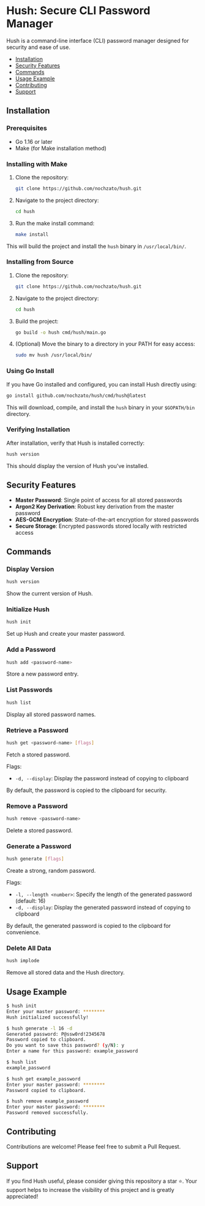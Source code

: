 # Hush: Secure CLI Password Manager

Hush is a command-line interface (CLI) password manager designed for security and ease of use.

- [Installation](#installation)
- [Security Features](#security-features)
- [Commands](#commands)
- [Usage Example](#usage-example)
- [Contributing](#contributing)
- [Support](#support)

## Installation

### Prerequisites

- Go 1.16 or later
- Make (for Make installation method)

### Installing with Make

1. Clone the repository:
   ```bash
   git clone https://github.com/nochzato/hush.git
   ```

2. Navigate to the project directory:
   ```bash
   cd hush
   ```

3. Run the make install command:
   ```bash
   make install
   ```

This will build the project and install the `hush` binary in `/usr/local/bin/`.

### Installing from Source

1. Clone the repository:
   ```bash
   git clone https://github.com/nochzato/hush.git
   ```

2. Navigate to the project directory:
   ```bash
   cd hush
   ```

3. Build the project:
   ```bash
   go build -o hush cmd/hush/main.go
   ```

4. (Optional) Move the binary to a directory in your PATH for easy access:
   ```bash
   sudo mv hush /usr/local/bin/
   ```

### Using Go Install

If you have Go installed and configured, you can install Hush directly using:

```bash
go install github.com/nochzato/hush/cmd/hush@latest
```

This will download, compile, and install the `hush` binary in your `$GOPATH/bin` directory.

### Verifying Installation

After installation, verify that Hush is installed correctly:

```bash
hush version
```

This should display the version of Hush you've installed.
## Security Features

- **Master Password**: Single point of access for all stored passwords
- **Argon2 Key Derivation**: Robust key derivation from the master password
- **AES-GCM Encryption**: State-of-the-art encryption for stored passwords
- **Secure Storage**: Encrypted passwords stored locally with restricted access

## Commands

### Display Version
```bash
hush version
```
Show the current version of Hush.

### Initialize Hush
```bash
hush init
```
Set up Hush and create your master password.

### Add a Password
```bash
hush add <password-name>
```
Store a new password entry.

### List Passwords
```bash
hush list
```
Display all stored password names.

### Retrieve a Password
```bash
hush get <password-name> [flags]
```
Fetch a stored password.

Flags:
- `-d, --display`: Display the password instead of copying to clipboard

By default, the password is copied to the clipboard for security.

### Remove a Password
```bash
hush remove <password-name>
```
Delete a stored password.

### Generate a Password
```bash
hush generate [flags]
```
Create a strong, random password.

Flags:
- `-l, --length <number>`: Specify the length of the generated password (default: 16)
- `-d, --display`: Display the generated password instead of copying to clipboard

By default, the generated password is copied to the clipboard for convenience.

### Delete All Data
```bash
hush implode
```
Remove all stored data and the Hush directory.

## Usage Example

```bash
$ hush init
Enter your master password: ********
Hush initialized successfully!

$ hush generate -l 16 -d
Generated password: P@ssw0rd!2345678
Password copied to clipboard.
Do you want to save this password? (y/N): y
Enter a name for this password: example_password

$ hush list
example_password

$ hush get example_password
Enter your master password: ********
Password copied to clipboard.

$ hush remove example_password
Enter your master password: ********
Password removed successfully.
```

## Contributing

Contributions are welcome! Please feel free to submit a Pull Request.

## Support

If you find Hush useful, please consider giving this repository a star ⭐. Your support helps to increase the visibility of this project and is greatly appreciated!
